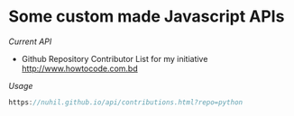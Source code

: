 # Some custom made Javascript APIs

*Current API*   
* Github Repository Contributor List for my initiative http://www.howtocode.com.bd    

*Usage*   
```js
https://nuhil.github.io/api/contributions.html?repo=python
```
